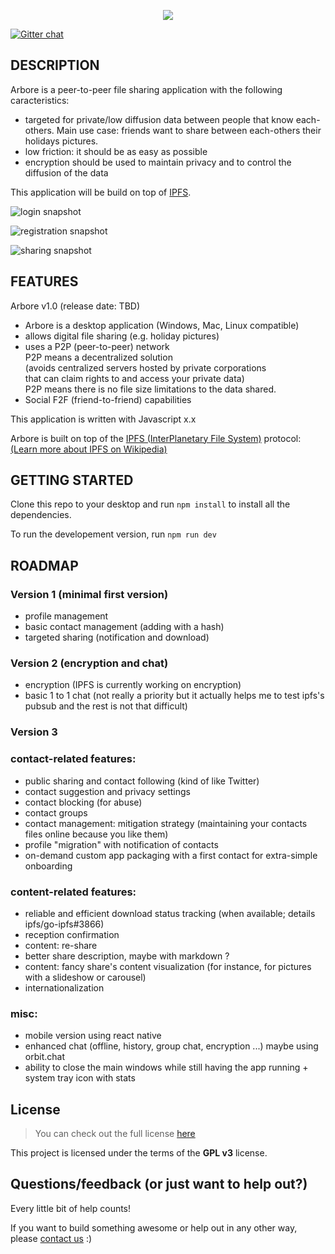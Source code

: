 <p align="center">
<img src='https://raw.githubusercontent.com/MichaelMure/Arbore-qt/master/resources/logo/arbore-prelogo.png'>
</p>

[![Gitter chat](https://badges.gitter.im/gitterHQ/gitter.png)](https://gitter.im/TotallyNotArbore/Lobby)

## DESCRIPTION

Arbore is a peer-to-peer file sharing application with the following caracteristics:
- targeted for private/low diffusion data between people that know each-others. Main use case: friends want to share between each-others their holidays pictures.
- low friction: it should be as easy as possible
- encryption should be used to maintain privacy and to control the diffusion of the data

This application will be build on top of [IPFS](http://ipfs.io/).

![login snapshot](https://raw.githubusercontent.com/MichaelMure/TotallyNotArbore/5ffc00385bd863596038dc1546fb2b8e90d3cc8f/resources/arbore%20login%20page.png)

![registration snapshot](https://github.com/MichaelMure/TotallyNotArbore/blob/5ffc00385bd863596038dc1546fb2b8e90d3cc8f/resources/arbore%20registration%20page.png)

![sharing snapshot](https://github.com/MichaelMure/TotallyNotArbore/blob/5ffc00385bd863596038dc1546fb2b8e90d3cc8f/resources/arbore%20sharing%20page.png)

## FEATURES

Arbore v1.0 (release date: TBD)  
* Arbore is a desktop application (Windows, Mac, Linux compatible)  
* allows digital file sharing (e.g. holiday pictures)     
* uses a P2P (peer-to-peer) network  
P2P means a decentralized solution  
(avoids centralized servers hosted by private corporations  
that can claim rights to and access your private data)   
P2P means there is no file size limitations to the data shared.  
* Social F2F (friend-to-friend) capabilities  

This application is written with Javascript x.x  

Arbore is built on top of the [IPFS (InterPlanetary File System)](http://ipfs.io/) protocol:  
[(Learn more about IPFS on Wikipedia)](https://en.wikipedia.org/wiki/InterPlanetary_File_System)  

## GETTING STARTED
Clone this repo to your desktop and run `npm install` to install all the dependencies.

To run the developement version, run `npm run dev`

## ROADMAP

### Version 1 (minimal first version)
* profile management
* basic contact management (adding with a hash)
* targeted sharing (notification and download)

### Version 2 (encryption and chat)
* encryption (IPFS is currently working on encryption)
* basic 1 to 1 chat (not really a priority but it actually helps me to test ipfs's pubsub and the rest is not that difficult)

### Version 3
### contact-related features: 
* public sharing and contact following (kind of like Twitter)
* contact suggestion and privacy settings
* contact blocking (for abuse)
* contact groups
* contact management: mitigation strategy (maintaining your contacts files online because you like them)
* profile "migration" with notification of contacts
* on-demand custom app packaging with a first contact for extra-simple onboarding

### content-related features:
* reliable and efficient download status tracking (when available; details ipfs/go-ipfs#3866)
* reception confirmation
* content: re-share
* better share description, maybe with markdown ?
* content: fancy share's content visualization (for instance, for pictures with a slideshow or carousel)
* internationalization

### misc:
* mobile version using react native
* enhanced chat (offline, history, group chat, encryption ...) maybe using orbit.chat
* ability to close the main windows while still having the app running + system tray icon with stats

## License
>You can check out the full license [here](https://github.com/MichaelMure/TotallyNotArbore/blob/master/LICENSE)

This project is licensed under the terms of the **GPL v3** license.

## Questions/feedback (or just want to help out?)
Every little bit of help counts!  

If you want to build something awesome or help out in any other way, please [contact us](https://gitter.im/TotallyNotArbore/Lobby) :)
